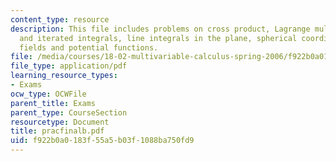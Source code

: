 ```yaml
---
content_type: resource
description: This file includes problems on cross product, Lagrange multipliers, double
  and iterated integrals, line integrals in the plane, spherical coordinates, conservative
  fields and potential functions.
file: /media/courses/18-02-multivariable-calculus-spring-2006/f922b0a0183f55a5b03f1088ba750fd9_pracfinalb.pdf
file_type: application/pdf
learning_resource_types:
- Exams
ocw_type: OCWFile
parent_title: Exams
parent_type: CourseSection
resourcetype: Document
title: pracfinalb.pdf
uid: f922b0a0-183f-55a5-b03f-1088ba750fd9
---
```

